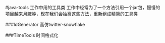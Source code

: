 #java-tools
工作中用的工具类
工作中经常为了一个方法引用一个jar包，慢慢的项目越来月臃肿，现在我们会抽离这些方法，重新组成精简的工具类


###IdGenerator
高仿twitter-snowflake

###TimeTools
时间格式化
